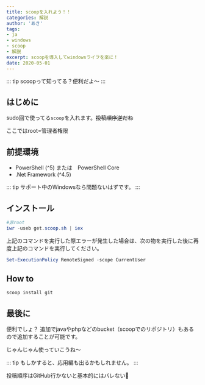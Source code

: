 ```yaml
---
title: scoopを入れよう！！
categories: 解説
author: 'あき'
tags:
- ja
- windows
- scoop
- 解説
excerpt: scoopを導入してwindowsライフを楽に！
date: 2020-05-01
---
```


<!-- markdownlint-disable MD033 -->

<!-- more -->

::: tip
scoopって知ってる？便利だよ～
:::

<!-- toc -->

## はじめに

sudo回で使ってる``scoop``を入れます。~~投稿順序逆だね~~

ここではroot=管理者権限

## 前提環境

- PowerShell (^5) または　PowerShell Core
- .Net Framework (^4.5)

::: tip
サポート中のWindowsなら問題ないはずです。
:::

## インストール

```powershell
#非root
iwr -useb get.scoop.sh | iex
```

上記のコマンドを実行した際エラーが発生した場合は、次の物を実行した後に再度上記のコマンドを実行してください。

```powershell
Set-ExecutionPolicy RemoteSigned -scope CurrentUser
```

## How to

```powershell
scoop install git
```

## 最後に

便利でしょ？
追加でjavaやphpなどのbucket（scoopでのリポジトリ）もあるので追加することが可能です。

じゃんじゃん使っていこうね～

::: tip
もしかすると、応用編も出るかもしれません。
:::
~~<div v-twemoji>投稿順序はGitHub行かないと基本的にはバレない:thinking:</div>~~
